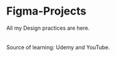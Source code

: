# Figma-Projects
All my Design practices are here.<br> </br>
<br>Source of learning: Udemy and YouTube.

